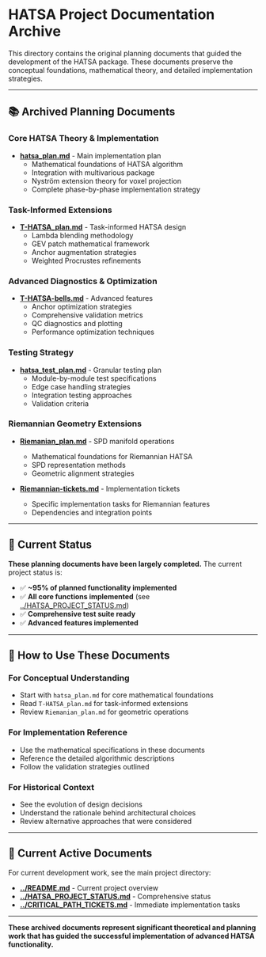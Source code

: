 # HATSA Project Documentation Archive

This directory contains the original planning documents that guided the development of the HATSA package. These documents preserve the conceptual foundations, mathematical theory, and detailed implementation strategies.

---

## **📚 Archived Planning Documents**

### **Core HATSA Theory & Implementation**
- **[hatsa_plan.md](./hatsa_plan.md)** - Main implementation plan
  - Mathematical foundations of HATSA algorithm
  - Integration with multivarious package 
  - Nyström extension theory for voxel projection
  - Complete phase-by-phase implementation strategy

### **Task-Informed Extensions**  
- **[T-HATSA_plan.md](./T-HATSA_plan.md)** - Task-informed HATSA design
  - Lambda blending methodology
  - GEV patch mathematical framework
  - Anchor augmentation strategies
  - Weighted Procrustes refinements

### **Advanced Diagnostics & Optimization**
- **[T-HATSA-bells.md](./T-HATSA-bells.md)** - Advanced features
  - Anchor optimization strategies
  - Comprehensive validation metrics
  - QC diagnostics and plotting
  - Performance optimization techniques

### **Testing Strategy**
- **[hatsa_test_plan.md](./hatsa_test_plan.md)** - Granular testing plan
  - Module-by-module test specifications
  - Edge case handling strategies
  - Integration testing approaches
  - Validation criteria

### **Riemannian Geometry Extensions**
- **[Riemanian_plan.md](./Riemanian_plan.md)** - SPD manifold operations
  - Mathematical foundations for Riemannian HATSA
  - SPD representation methods
  - Geometric alignment strategies

- **[Riemannian-tickets.md](./Riemannian-tickets.md)** - Implementation tickets
  - Specific implementation tasks for Riemannian features
  - Dependencies and integration points

---

## **🎯 Current Status**

**These planning documents have been largely completed.** The current project status is:

- ✅ **~95% of planned functionality implemented**
- ✅ **All core functions implemented** (see [../HATSA_PROJECT_STATUS.md](../HATSA_PROJECT_STATUS.md))
- ✅ **Comprehensive test suite ready**
- ✅ **Advanced features implemented**

---

## **📖 How to Use These Documents**

### **For Conceptual Understanding**
- Start with `hatsa_plan.md` for core mathematical foundations
- Read `T-HATSA_plan.md` for task-informed extensions
- Review `Riemanian_plan.md` for geometric operations

### **For Implementation Reference**
- Use the mathematical specifications in these documents
- Reference the detailed algorithmic descriptions
- Follow the validation strategies outlined

### **For Historical Context**
- See the evolution of design decisions
- Understand the rationale behind architectural choices
- Review alternative approaches that were considered

---

## **🔗 Current Active Documents**

For current development work, see the main project directory:

- **[../README.md](../README.md)** - Current project overview
- **[../HATSA_PROJECT_STATUS.md](../HATSA_PROJECT_STATUS.md)** - Comprehensive status
- **[../CRITICAL_PATH_TICKETS.md](../CRITICAL_PATH_TICKETS.md)** - Immediate implementation tasks

---

**These archived documents represent significant theoretical and planning work that has guided the successful implementation of advanced HATSA functionality.** 